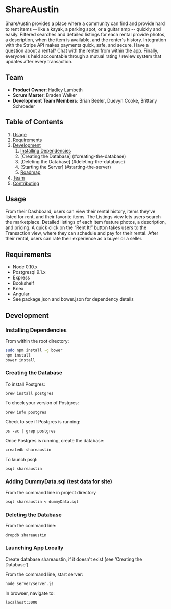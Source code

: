 # ShareAustin

ShareAustin provides a place where a community can find and provide hard to rent items -- like a kayak, a parking spot, or a guitar amp -- quickly and easily. Filtered searches and detailed listings for each rental provide photos, a description, when the item is available, and the renter's history. Integration with the Stripe API makes payments quick, safe, and secure. Have a question about a rental? Chat with the renter from within the app. Finally, everyone is held accountable through a mutual rating / review system that updates after every transaction.

## Team

  - __Product Owner__: Hadley Lambeth
  - __Scrum Master__: Braden Walker
  - __Development Team Members__: Brian Beeler, Duevyn Cooke, Brittany Schroeder

## Table of Contents

1. [Usage](#Usage)
1. [Requirements](#requirements)
1. [Development](#development)
    1. [Installing Dependencies](#installing-dependencies)
    2. [Creating the Database] (#creating-the-database)
    3. [Deleting the Database] (#deleting-the-database)
    4. [Starting the Server] (#starting-the-server)
    1. [Roadmap](#roadmap)
1. [Team](#team)
1. [Contributing](#contributing)

## Usage

   From their Dashboard, users can view their rental history, items they’ve listed for rent, and their favorite items. The Listings view lets users search the marketplace. Detailed listings of each item feature photos, a description, and pricing. A quick click on the “Rent It!” button takes users to the Transaction view, where they can schedule and pay for their rental. After their rental, users can rate their experience as a buyer or a seller.

## Requirements

- Node 0.10.x
- Postgresql 9.1.x
- Express
- Bookshelf
- Knex
- Angular
- See package.json and bower.json for dependency details

## Development

### Installing Dependencies

From within the root directory:

```sh
sudo npm install -g bower
npm install
bower install
```

### Creating the Database
To install Postgres:
```
brew install postgres
```
To check your version of Postgres:
```
brew info postgres
```
Check to see if Postgres is running:
```
ps -ax | grep postgres
```
Once Postgres is running, create the database:
```
createdb shareaustin
```
To launch psql:
```
psql shareaustin
```

### Adding DummyData.sql (test data for site)
From the command line in project directory
```
psql shareaustin < dummyData.sql
```
### Deleting the Database
From the command line:
```
dropdb shareaustin
```

### Launching App Locally

Create database shareaustin, if it doesn't exist (see 'Creating the Database')

From the command line, start server:
```
node server/server.js
```
In browser, navigate to:
```
localhost:3000

